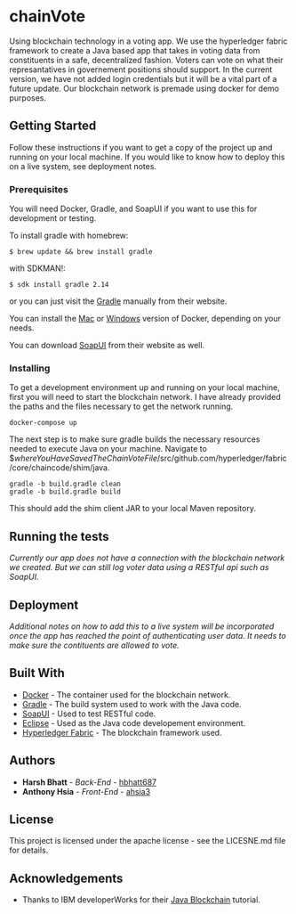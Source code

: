 # chainVote
Using blockchain technology in a voting app. We use the hyperledger fabric framework to create a Java based app that takes in voting data from constituents in a safe, decentralized fashion. Voters can vote on what their represantatives in governement positions should support. In the current version, we have not added login credentials but it will be a vital part of a future update. Our blockchain network is premade using docker for demo purposes.
## Getting Started
Follow these instructions if you want to get a copy of the project up and running on your local machine. If you would like to know how to deploy this on a live system, see deployment notes.
### Prerequisites
You will need Docker, Gradle, and SoapUI if you want to use this for development or testing.

To install gradle with homebrew: 
```
$ brew update && brew install gradle
```
with SDKMAN!:
```
$ sdk install gradle 2.14
```
or you can just visit the [Gradle](https://gradle.org/install/) manually from their website.

You can install the [Mac](https://www.docker.com/docker-mac) or [Windows](https://www.docker.com/docker-windows) version of Docker, depending on your needs.

You can download [SoapUI](https://www.soapui.org/downloads/soapui.html) from their website as well.
### Installing
To get a development environment up and running on your local machine, first you will need to start the blockchain network.
I have already provided the paths and the files necessary to get the network running. 
```
docker-compose up
```
The next step is to make sure gradle builds the necessary resources needed to execute Java on your machine.
Navigate to $*whereYouHaveSavedTheChainVoteFile*/src/github.com/hyperledger/fabric/core/chaincode/shim/java.
```
gradle -b build.gradle clean
gradle -b build.gradle build
```
This should add the shim client JAR to your local Maven repository.
## Running the tests
*Currently our app does not have a connection with the blockchain network we created. But we can still log voter data using a RESTful api such as SoapUI.*
## Deployment
*Additional notes on how to add this to a live system will be incorporated once the app has reached the point of authenticating user data. It needs to make sure the contituents are allowed to vote.*
## Built With
* [Docker](https://www.docker.com/) - The container used for the blockchain network.
* [Gradle](https://gradle.org/) - The build system used to work with the Java code.
* [SoapUI](https://www.soapui.org/) - Used to test RESTful code.
* [Eclipse](https://www.eclipse.org/) - Used as the Java code developement environment.
* [Hyperledger Fabric](https://hyperledger-fabric.readthedocs.io/en/release/) - The blockchain framework used.
## Authors
* **Harsh Bhatt** - *Back-End* - [hbhatt687](https://github.com/hbhatt687)
* **Anthony Hsia** - *Front-End* - [ahsia3](https://github.com/ahsia3)
## License
This project is licensed under the apache license - see the LICESNE.md file for details.
## Acknowledgements
* Thanks to IBM developerWorks for their [Java Blockchain](https://www.ibm.com/developerworks/library/j-chaincode-for-java-developers/index.html) tutorial.
